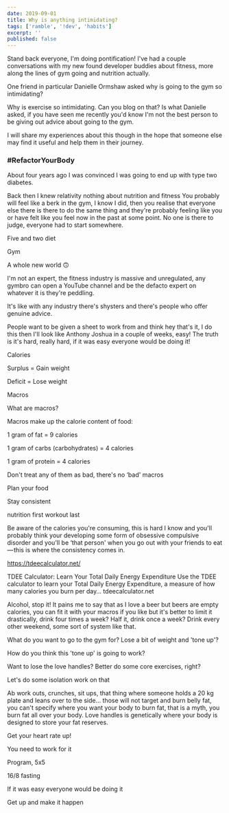 ```yaml
---
date: 2019-09-01
title: Why is anything intimidating?
tags: ['ramble', '!dev', 'habits']
excerpt: ''
published: false
---
```


Stand back everyone, I'm doing pontification! I've had a couple
conversations with my new found developer buddies about fitness, more
along the lines of gym going and nutrition actually.

One friend in particular Danielle Ormshaw asked why is going to the
gym so intimidating?

Why is exercise so intimidating. Can you blog on that? Is what
Danielle asked, if you have seen me recently you'd know I'm not the
best person to be giving out advice about going to the gym.

I will share my experiences about this though in the hope that someone
else may find it useful and help them in their journey.

### #RefactorYourBody

About four years ago I was convinced I was going to end up with type
two diabetes.

Back then I knew relativity nothing about nutrition and fitness You
probably will feel like a berk in the gym, I know I did, then you
realise that everyone else there is there to do the same thing and
they're probably feeling like you or have felt like you feel now in
the past at some point. No one is there to judge, everyone had to
start somewhere.

Five and two diet

Gym

A whole new world 🙃

I'm not an expert, the fitness industry is massive and unregulated,
any gymbro can open a YouTube channel and be the defacto expert on
whatever it is they're peddling.

It's like with any industry there's shysters and there's people who
offer genuine advice.

People want to be given a sheet to work from and think hey that's it,
I do this then I'll look like Anthony Joshua in a couple of weeks,
easy! The truth is it's hard, really hard, if it was easy everyone
would be doing it!

Calories

Surplus = Gain weight

Deficit = Lose weight

Macros

What are macros?

Macros make up the calorie content of food:

1 gram of fat = 9 calories

1 gram of carbs (carbohydrates) = 4 calories

1 gram of protein = 4 calories

Don't treat any of them as bad, there's no ‘bad' macros

Plan your food

Stay consistent

nutrition first workout last

Be aware of the calories you're consuming, this is hard I know and
you'll probably think your developing some form of obsessive
compulsive disorder and you'll be ‘that person' when you go out with
your friends to eat — this is where the consistency comes in.

https://tdeecalculator.net/

TDEE Calculator: Learn Your Total Daily Energy Expenditure Use the
TDEE calculator to learn your Total Daily Energy Expenditure, a
measure of how many calories you burn per day… tdeecalculator.net

Alcohol, stop it! It pains me to say that as I love a beer but beers
are empty calories, you can fit it with your macros if you like but
it's better to limit it drastically, drink four times a week? Half it,
drink once a week? Drink every other weekend, some sort of system like
that.

What do you want to go to the gym for? Lose a bit of weight and 'tone
up'?

How do you think this 'tone up' is going to work?

Want to lose the love handles? Better do some core exercises, right?

Let's do some isolation work on that

Ab work outs, crunches, sit ups, that thing where someone holds a 20
kg plate and leans over to the side… those will not target and burn
belly fat, you can't specify where you want your body to burn fat,
that is a myth, you burn fat all over your body. Love handles is
genetically where your body is designed to store your fat reserves.

Get your heart rate up!

You need to work for it

Program, 5x5

16/8 fasting

If it was easy everyone would be doing it

Get up and make it happen
